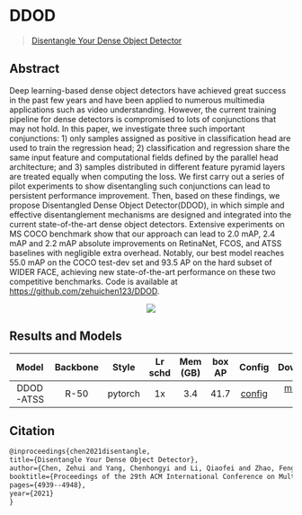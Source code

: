 # DDOD

> [Disentangle Your Dense Object Detector](https://arxiv.org/pdf/2107.02963.pdf)

<!-- [ALGORITHM] -->

## Abstract

Deep learning-based dense object detectors have achieved great success in the past few years and have been applied to
numerous multimedia applications such as video understanding. However, the current training pipeline for dense detectors
is compromised to lots of conjunctions that may not hold. In this paper, we investigate three such important
conjunctions: 1) only samples assigned as positive in classification head are used to train the regression head; 2)
classification and regression share the same input feature and computational fields defined by the parallel head
architecture; and 3) samples distributed in different feature pyramid layers are treated equally when computing the
loss. We first carry out a series of pilot experiments to show disentangling such conjunctions can lead to persistent
performance improvement. Then, based on these findings, we propose Disentangled Dense Object Detector(DDOD), in which
simple and effective disentanglement mechanisms are designed and integrated into the current state-of-the-art dense
object detectors. Extensive experiments on MS COCO benchmark show that our approach can lead to 2.0 mAP, 2.4 mAP and 2.2
mAP absolute improvements on RetinaNet, FCOS, and ATSS baselines with negligible extra overhead. Notably, our best model
reaches 55.0 mAP on the COCO test-dev set and 93.5 AP on the hard subset of WIDER FACE, achieving new state-of-the-art
performance on these two competitive benchmarks. Code is available at https://github.com/zehuichen123/DDOD.

<div align=center>
<img src="https://user-images.githubusercontent.com/17425982/159212920-2e99d433-82c9-46cf-8f3a-32fdf3c566f5.png"/>
</div>

## Results and Models

|   Model   | Backbone |  Style  | Lr schd | Mem (GB) | box AP |               Config                |                                                                                                                                Download                                                                                                                                |
|:---------:|:--------:|:-------:|:-------:|:--------:|:------:|:-----------------------------------:|:----------------------------------------------------------------------------------------------------------------------------------------------------------------------------------------------------------------------------------------------------------------------:|
| DDOD-ATSS |   R-50   | pytorch |   1x    |   3.4    |  41.7  | [config](./ddod_r50_fpn_1x_coco.py) | [model](https://download.openmmlab.com/mmdetection/v2.0/ddod/ddod_r50_fpn_1x_coco/ddod_r50_fpn_1x_coco_20220523_223737-29b2fc67.pth) \| [log](https://download.openmmlab.com/mmdetection/v2.0/ddod/ddod_r50_fpn_1x_coco/ddod_r50_fpn_1x_coco_20220523_223737.log.json) |

## Citation

```latex
@inproceedings{chen2021disentangle,
title={Disentangle Your Dense Object Detector},
author={Chen, Zehui and Yang, Chenhongyi and Li, Qiaofei and Zhao, Feng and Zha, Zheng-Jun and Wu, Feng},
booktitle={Proceedings of the 29th ACM International Conference on Multimedia},
pages={4939--4948},
year={2021}
}
```
